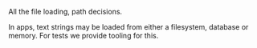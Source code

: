 All the file loading, path decisions.

In apps, text strings may be loaded from either a filesystem, database or memory.
For tests we provide tooling for this.